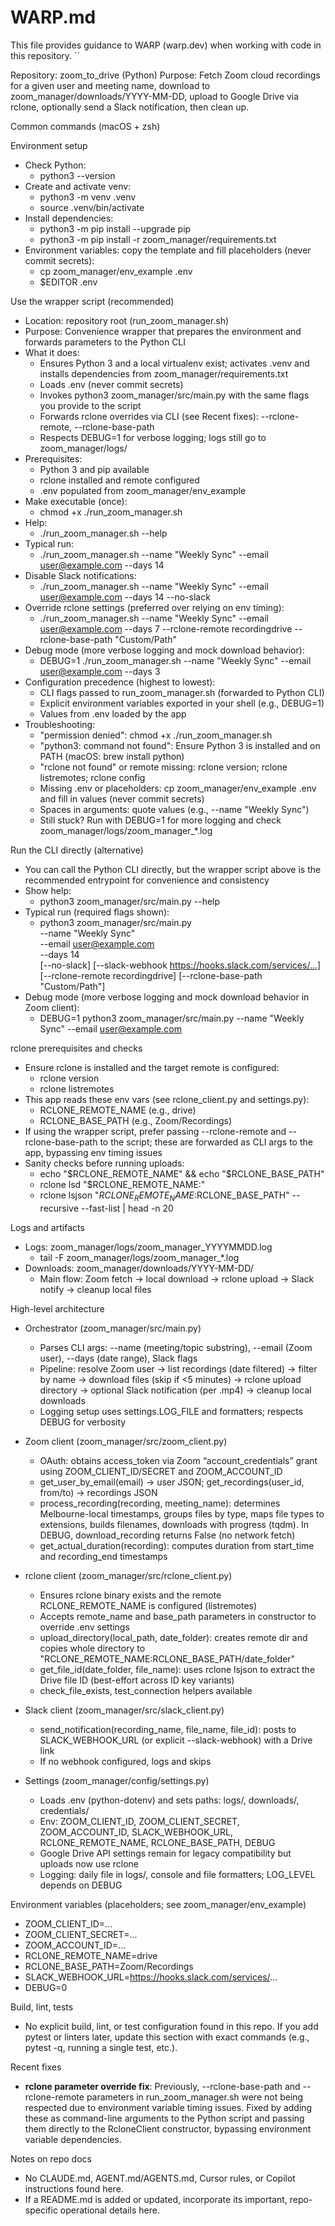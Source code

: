 # WARP.md

This file provides guidance to WARP (warp.dev) when working with code in this repository.
``

Repository: zoom_to_drive (Python)
Purpose: Fetch Zoom cloud recordings for a given user and meeting name, download to zoom_manager/downloads/YYYY-MM-DD, upload to Google Drive via rclone, optionally send a Slack notification, then clean up.

Common commands (macOS + zsh)

Environment setup
- Check Python:
  - python3 --version
- Create and activate venv:
  - python3 -m venv .venv
  - source .venv/bin/activate
- Install dependencies:
  - python3 -m pip install --upgrade pip
  - python3 -m pip install -r zoom_manager/requirements.txt
- Environment variables: copy the template and fill placeholders (never commit secrets):
  - cp zoom_manager/env_example .env
  - $EDITOR .env

Use the wrapper script (recommended)
- Location: repository root (run_zoom_manager.sh)
- Purpose: Convenience wrapper that prepares the environment and forwards parameters to the Python CLI
- What it does:
  - Ensures Python 3 and a local virtualenv exist; activates .venv and installs dependencies from zoom_manager/requirements.txt
  - Loads .env (never commit secrets)
  - Invokes python3 zoom_manager/src/main.py with the same flags you provide to the script
  - Forwards rclone overrides via CLI (see Recent fixes): --rclone-remote, --rclone-base-path
  - Respects DEBUG=1 for verbose logging; logs still go to zoom_manager/logs/
- Prerequisites:
  - Python 3 and pip available
  - rclone installed and remote configured
  - .env populated from zoom_manager/env_example
- Make executable (once):
  - chmod +x ./run_zoom_manager.sh
- Help:
  - ./run_zoom_manager.sh --help
- Typical run:
  - ./run_zoom_manager.sh --name "Weekly Sync" --email user@example.com --days 14
- Disable Slack notifications:
  - ./run_zoom_manager.sh --name "Weekly Sync" --email user@example.com --days 14 --no-slack
- Override rclone settings (preferred over relying on env timing):
  - ./run_zoom_manager.sh --name "Weekly Sync" --email user@example.com --days 7 --rclone-remote recordingdrive --rclone-base-path "Custom/Path"
- Debug mode (more verbose logging and mock download behavior):
  - DEBUG=1 ./run_zoom_manager.sh --name "Weekly Sync" --email user@example.com --days 3
- Configuration precedence (highest to lowest):
  - CLI flags passed to run_zoom_manager.sh (forwarded to Python CLI)
  - Explicit environment variables exported in your shell (e.g., DEBUG=1)
  - Values from .env loaded by the app
- Troubleshooting:
  - "permission denied": chmod +x ./run_zoom_manager.sh
  - "python3: command not found": Ensure Python 3 is installed and on PATH (macOS: brew install python)
  - "rclone not found" or remote missing: rclone version; rclone listremotes; rclone config
  - Missing .env or placeholders: cp zoom_manager/env_example .env and fill in values (never commit secrets)
  - Spaces in arguments: quote values (e.g., --name "Weekly Sync")
  - Still stuck? Run with DEBUG=1 for more logging and check zoom_manager/logs/zoom_manager_*.log

Run the CLI directly (alternative)
- You can call the Python CLI directly, but the wrapper script above is the recommended entrypoint for convenience and consistency
- Show help:
  - python3 zoom_manager/src/main.py --help
- Typical run (required flags shown):
  - python3 zoom_manager/src/main.py \
      --name "Weekly Sync" \
      --email user@example.com \
      --days 14 \
      [--no-slack] [--slack-webhook https://hooks.slack.com/services/…] \
      [--rclone-remote recordingdrive] [--rclone-base-path "Custom/Path"]
- Debug mode (more verbose logging and mock download behavior in Zoom client):
  - DEBUG=1 python3 zoom_manager/src/main.py --name "Weekly Sync" --email user@example.com

rclone prerequisites and checks
- Ensure rclone is installed and the target remote is configured:
  - rclone version
  - rclone listremotes
- This app reads these env vars (see rclone_client.py and settings.py):
  - RCLONE_REMOTE_NAME (e.g., drive)
  - RCLONE_BASE_PATH  (e.g., Zoom/Recordings)
- If using the wrapper script, prefer passing --rclone-remote and --rclone-base-path to the script; these are forwarded as CLI args to the app, bypassing env timing issues
- Sanity checks before running uploads:
  - echo "$RCLONE_REMOTE_NAME" && echo "$RCLONE_BASE_PATH"
  - rclone lsd "$RCLONE_REMOTE_NAME:"
  - rclone lsjson "$RCLONE_REMOTE_NAME:$RCLONE_BASE_PATH" --recursive --fast-list | head -n 20

Logs and artifacts
- Logs: zoom_manager/logs/zoom_manager_YYYYMMDD.log
  - tail -F zoom_manager/logs/zoom_manager_*.log
- Downloads: zoom_manager/downloads/YYYY-MM-DD/
  - Main flow: Zoom fetch → local download → rclone upload → Slack notify → cleanup local files

High-level architecture
- Orchestrator (zoom_manager/src/main.py)
  - Parses CLI args: --name (meeting/topic substring), --email (Zoom user), --days (date range), Slack flags
  - Pipeline: resolve Zoom user → list recordings (date filtered) → filter by name → download files (skip if <5 minutes) → rclone upload directory → optional Slack notification (per .mp4) → cleanup local downloads
  - Logging setup uses settings.LOG_FILE and formatters; respects DEBUG for verbosity

- Zoom client (zoom_manager/src/zoom_client.py)
  - OAuth: obtains access_token via Zoom “account_credentials” grant using ZOOM_CLIENT_ID/SECRET and ZOOM_ACCOUNT_ID
  - get_user_by_email(email) → user JSON; get_recordings(user_id, from/to) → recordings JSON
  - process_recording(recording, meeting_name): determines Melbourne-local timestamps, groups files by type, maps file types to extensions, builds filenames, downloads with progress (tqdm). In DEBUG, download_recording returns False (no network fetch)
  - get_actual_duration(recording): computes duration from start_time and recording_end timestamps

- rclone client (zoom_manager/src/rclone_client.py)
  - Ensures rclone binary exists and the remote RCLONE_REMOTE_NAME is configured (listremotes)
  - Accepts remote_name and base_path parameters in constructor to override .env settings
  - upload_directory(local_path, date_folder): creates remote dir and copies whole directory to "RCLONE_REMOTE_NAME:RCLONE_BASE_PATH/date_folder"
  - get_file_id(date_folder, file_name): uses rclone lsjson to extract the Drive file ID (best-effort across ID key variants)
  - check_file_exists, test_connection helpers available

- Slack client (zoom_manager/src/slack_client.py)
  - send_notification(recording_name, file_name, file_id): posts to SLACK_WEBHOOK_URL (or explicit --slack-webhook) with a Drive link
  - If no webhook configured, logs and skips

- Settings (zoom_manager/config/settings.py)
  - Loads .env (python-dotenv) and sets paths: logs/, downloads/, credentials/
  - Env: ZOOM_CLIENT_ID, ZOOM_CLIENT_SECRET, ZOOM_ACCOUNT_ID, SLACK_WEBHOOK_URL, RCLONE_REMOTE_NAME, RCLONE_BASE_PATH, DEBUG
  - Google Drive API settings remain for legacy compatibility but uploads now use rclone
  - Logging: daily file in logs/, console and file formatters; LOG_LEVEL depends on DEBUG

Environment variables (placeholders; see zoom_manager/env_example)
- ZOOM_CLIENT_ID=...
- ZOOM_CLIENT_SECRET=...
- ZOOM_ACCOUNT_ID=...
- RCLONE_REMOTE_NAME=drive
- RCLONE_BASE_PATH=Zoom/Recordings
- SLACK_WEBHOOK_URL=https://hooks.slack.com/services/...
- DEBUG=0

Build, lint, tests
- No explicit build, lint, or test configuration found in this repo. If you add pytest or linters later, update this section with exact commands (e.g., pytest -q, running a single test, etc.).

Recent fixes
- **rclone parameter override fix**: Previously, --rclone-base-path and --rclone-remote parameters in run_zoom_manager.sh were not being respected due to environment variable timing issues. Fixed by adding these as command-line arguments to the Python script and passing them directly to the RcloneClient constructor, bypassing environment variable dependencies.

Notes on repo docs
- No CLAUDE.md, AGENT.md/AGENTS.md, Cursor rules, or Copilot instructions found here.
- If a README.md is added or updated, incorporate its important, repo-specific operational details here.

